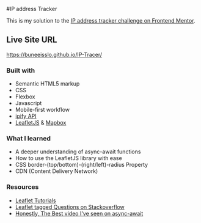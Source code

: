#IP address Tracker 

This is my solution to the [IP address tracker challenge on Frontend Mentor](https://www.frontendmentor.io/challenges/ip-address-tracker-I8-0yYAH0).

## Live Site URL
https://buneeisslo.github.io/IP-Tracer/

### Built with

- Semantic HTML5 markup
- CSS
- Flexbox
- Javascript
- Mobile-first workflow
- [ipify API](https://www.ipify.org/)
- [LeafletJS](https://leafletjs.com/) & [Mapbox](https://www.mapbox.com/)

### What I learned

- A deeper understanding of async-await functions
- How to use the LeafletJS library with ease
- CSS border-(top/bottom)-(right/left)-radius Property
- CDN (Content Delivery Network)

### Resources

- [Leaflet Tutorials](https://leafletjs.com/examples.html)
- [Leaflet tagged Questions on Stackoverflow](https://stackoverflow.com/questions/tagged/leaflet)
- [Honestly, The Best video I've seen on async-await](https://www.youtube.com/watch?v=vn3tm0quoqE)

